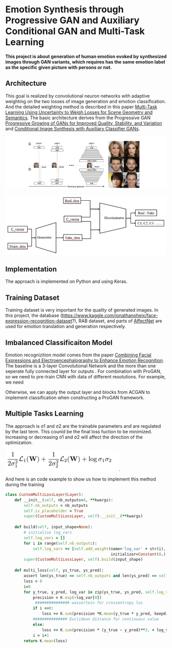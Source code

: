 # Emotion Synthesis through Progressive GAN and Auxiliary Conditional GAN and Multi-Task Learning

**This project is about generation of human emotion evoked by synthesized images through GAN variants, which requires has the same emotion label as the specific given picture with persons or not.**

##  Architecture
This goal is realized by convolutional neuron networks with adaptive weighting on the two losses of image generation and emotion classification. And the detailed weighting method is described in this paper [Multi-Task Learning Using Uncertainty to Weigh Losses for Scene Geometry and Semantics](https://arxiv.org/abs/1705.07115/).
The basic architecture derives from the Progressive GAN [Progressive Growing of GANs for Improved Quality, Stability, and Variation](https://arxiv.org/abs/1710.10196) and [Conditional Image Synthesis with Auxiliary Classifier GANs](https://www.arxiv-vanity.com/papers/1610.09585/).

![alt text](https://github.com/fishfishin/procrustrean/blob/master/ProgresiveGAN/progan.png)

![alt text](https://github.com/fishfishin/procrustrean/blob/master/CNN%20_plus_cGAN/acgan.png)


## Implementation
The approach is implemented on Python and using Keras.

## Training Dataset
Training dataset is very important for the quality of generated images. In this project, the database (https://www.kaggle.com/jonathanoheix/face-expression-recognition-dataset?), RAB dataset, and parts of [AffectNet](http://mohammadmahoor.com/affectnet/) are used for emotion translation and generation respectively. 

## Imbalanced Classificaiton Model
Emotion recognizition model comes from the paper [Combining Facial Expressions and Electroencephalography to Enhance Emotion Recognition](https://www.mdpi.com/1999-5903/11/5/105). The baseline is a 3-layer Convolutional Network and the more than one seperate fully connected layer for outputs .
For combination with ProGAN, so we need to pre-train CNN with data of different resolutions. For example, we need 

Otherwise, we can apply the output layer and blocks from ACGAN to implement classification when constructing a ProGAN framework.  

## Multiple Tasks Learning

The approach is σ1 and σ2 are the trainable parameters and are regulated by the last term. This counld be the final loss fuction to be minimized. Increasing or decreasing σ1 and σ2 will affect the direction of the optimization.   

![alt text](https://github.com/fishfishin/procrustrean/blob/master/weighted_GAN/formula.png).


And here is an code example to show us how to implement this method during the training
```ruby
class CustomMultiLossLayer(Layer):
    def __init__(self, nb_outputs=4, **kwargs):
        self.nb_outputs = nb_outputs
        self.is_placeholder = True
        super(CustomMultiLossLayer, self).__init__(**kwargs)
        
    def build(self, input_shape=None):
        # initialise log_vars
        self.log_vars = []
        for i in range(self.nb_outputs):
            self.log_vars += [self.add_weight(name='log_var' + str(i), shape=(1,),
                                              initializer=Constant(0.), trainable=True)]
        super(CustomMultiLossLayer, self).build(input_shape)

    def multi_loss(self, ys_true, ys_pred):
        assert len(ys_true) == self.nb_outputs and len(ys_pred) == self.nb_outputs
        loss = 0
        i=0
        for y_true, y_pred, log_var in zip(ys_true, ys_pred, self.log_vars):
            precision = K.exp(-log_var[0])
             ############### wassertein for crossentropy los
            if i ==0:  
                loss += K.sum(precision *K.mean(y_true * y_pred, keepdims=True) + log_var[0], -1)
            ############### Euclidean distance for continuous value
            else: 
                loss += K.sum(precision * (y_true - y_pred)**2. + log_var[0], -1)
            i = i+1
        return K.mean(loss)
  ```
